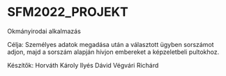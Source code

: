 # SFM2022_PROJEKT
Okmányirodai alkalmazás

Célja: Személyes adatok megadása után a választott ügyben sorszámot adjon, majd a sorszám alapján hívjon embereket a képzeletbeli pultokhoz.

Készítők: Horváth Károly
          Ilyés Dávid
          Végvári Richárd
